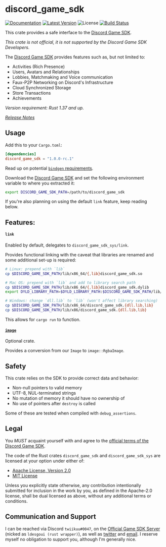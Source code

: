 # discord_game_sdk

[![Documentation](https://img.shields.io/badge/api-rustdoc-blue.svg)](https://docs.rs/discord_game_sdk)
[![Latest Version](https://img.shields.io/crates/v/discord_game_sdk.svg)](https://crates.io/crates/discord_game_sdk)
![License](https://img.shields.io/crates/l/discord_game_sdk)
[![Build Status](https://img.shields.io/github/workflow/status/ldesgoui/discord_game_sdk/Continuous%20Integration)](https://github.com/ldesgoui/discord_game_sdk/actions)

This crate provides a safe interface to the [Discord Game SDK].

*This crate is not official, it is not supported by the Discord Game SDK Developers.*

The [Discord Game SDK] provides features such as, but not limited to:

- Activities (Rich Presence)
- Users, Avatars and Relationships
- Lobbies, Matchmaking and Voice communication
- Faux-P2P Networking on Discord's Infrastructure
- Cloud Synchronized Storage
- Store Transactions
- Achievements

*Version requirement: Rust 1.37 and up.*

*[Release Notes](https://github.com/ldesgoui/discord_game_sdk/releases)*


## Usage

Add this to your `Cargo.toml`:

```toml
[dependencies]
discord_game_sdk = "1.0.0-rc.1"
```

Read up on potential [`bindgen` requirements].

Download the [Discord Game SDK] and set the following environment variable to where you extracted it:

```sh
export DISCORD_GAME_SDK_PATH=/path/to/discord_game_sdk
```

If you're also planning on using the default `link` feature, keep reading below.


## Features:

#### `link`

Enabled by default, delegates to `discord_game_sdk_sys/link`.

Provides functional linking with the caveat that libraries are renamed and some additional
set-up is required:

```sh
# Linux: prepend with `lib`
cp $DISCORD_GAME_SDK_PATH/lib/x86_64/{,lib}discord_game_sdk.so

# Mac OS: prepend with `lib` and add to library search path
cp $DISCORD_GAME_SDK_PATH/lib/x86_64/{,lib}discord_game_sdk.dylib
export DYLD_LIBRARY_PATH=$DYLD_LIBRARY_PATH:$DISCORD_GAME_SDK_PATH/lib/x86_64

# Windows: change `dll.lib` to `lib` (won't affect library searching)
cp $DISCORD_GAME_SDK_PATH/lib/x86_64/discord_game_sdk.{dll.lib,lib}
cp $DISCORD_GAME_SDK_PATH/lib/x86/discord_game_sdk.{dll.lib,lib}
```

This allows for `cargo run` to function.


#### [`image`](https://docs.rs/image)

Optional crate.

Provides a conversion from our `Image` to `image::RgbaImage`.


## Safety

This crate relies on the SDK to provide correct data and behavior:

- Non-null pointers to valid memory
- UTF-8, NUL-terminated strings
- No mutation of memory it should have no ownership of
- No use of pointers after `destroy` is called

Some of these are tested when compiled with `debug_assertions`.


## Legal

You *MUST* acquaint yourself with and agree to the [official terms of the Discord Game SDK].

The code of the Rust crates `discord_game_sdk` and `discord_game_sdk_sys`
are licensed at your option under either of:

* [Apache License, Version 2.0](https://www.apache.org/licenses/LICENSE-2.0)
* [MIT License](https://opensource.org/licenses/MIT)

Unless you explicitly state otherwise, any contribution intentionally
submitted for inclusion in the work by you, as defined in the Apache-2.0
license, shall be dual licensed as above, without any additional terms or
conditions.


## Communication and Support

I can be reached via Discord `twiikuu#0047`, on the [Official Game SDK Server]
(nicked as `ldesgoui (rust wrapper)`), as well as [twitter] and [email].
I reserve myself no obligation to support you, although I'm generally nice.


[Discord Game SDK]: https://discordapp.com/developers/docs/game-sdk/sdk-starter-guide
[Official Game SDK Server]: https://discord.gg/discord-gamesdk
[`bindgen` requirements]: https://rust-lang.github.io/rust-bindgen/requirements.html
[email]: mailto:ldesgoui@ldesgoui.xyz
[official terms of the Discord Game SDK]: https://discordapp.com/developers/docs/legal
[twitter]: https://twitter.com/ldesgoui
